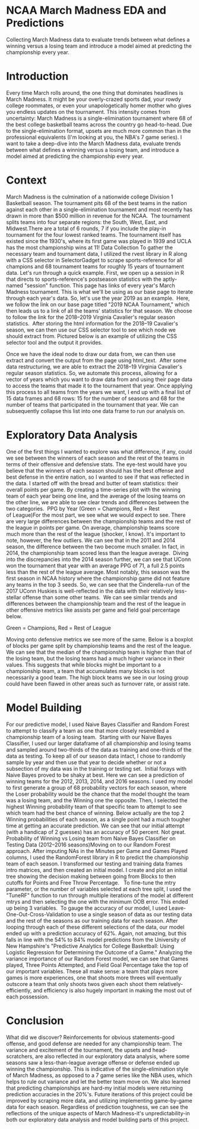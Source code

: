 # NCAA March Madness EDA and Predictions

Collecting March Madness data to evaluate trends between what defines a winning versus a losing team and introduce a model aimed at predicting the championship every year.

# Introduction
Every time March rolls around, the one thing that dominates headlines is March Madness. It might be your overly-crazed sports dad, your rowdy college roommates, or even your unapologetically homer mother who gives you endless updates on the tournament. This intensity comes from uncertainty: March Madness is a single-elimination tournament where 68 of the best college basketball teams across the country go head-to-head. Due to the single-elimination format, upsets are much more common than in the professional equivalents (I'm looking at you, the NBA's 7 game series). I want to take a deep-dive into the March Madness data, evaluate trends between what defines a winning versus a losing team, and introduce a model aimed at predicting the championship every year.

# Context
March Madness is the culmination of a nationwide college Division 1 Basketball season. The tournament pits 68 of the best teams in the nation against each other in a single-elimination tournament and most recently has drawn in more than $500 million in revenue for the NCAA. 
The tournament splits teams into four separate regions: the South, West, East, and Midwest.There are a total of 6 rounds, 7 if you include the play-in tournament for the four lowest ranked teams. The tournament itself has existed since the 1930's, where its first game was played in 1939 and UCLA has the most championship wins at 11!
Data Collection
To gather the necessary team and tournament data, I utilized the rvest library in R along with a CSS selector in SelectorGadget to scrape sports-reference for all champions and 68 tournament teams for roughly 15 years of tournament data. Let's run through a quick example.
First, we open up a session in R that directs to sports-reference's postseason statistics with the aptly-named "session" function.
This page has links of every year's March Madness tournament. This is what we'll be using as our base page to iterate through each year's data. So, let's use the year 2019 as an example. 
Here, we follow the link on our base page titled "2019 NCAA Tournament," which then leads us to a link of all the teams' statistics for that season. We choose to follow the link for the 2018–2019 Virginia Cavalier's regular season statistics. 
After storing the html information for the 2018–19 Cavalier's season, we can then use our CSS selector tool to see which node we should extract from. Pictured below is an example of utilizing the CSS selector tool and the output it provides.

Once we have the ideal node to draw our data from, we can then use extract and convert the output from the page using html_text. 
After some data restructuring, we are able to extract the 2018–19 Virginia Cavalier's regular season statistics. So, we automate this process, allowing for a vector of years which you want to draw data from and using their page data to access the teams that made it to the tournament that year.
Once applying this process to all teams from the years we want, I end up with a final list of 15 data frames and 68 rows: 15 for the number of seasons and 68 for the number of teams that participated in the tournament that year. We can subsequently collapse this list into one data frame to run our analysis on.

# Exploratory Data Analysis
One of the first things I wanted to explore was what difference, if any, could we see between the winners of each season and the rest of the teams in terms of their offensive and defensive stats. The eye-test would have you believe that the winners of each season should has the best offense and best defense in the entire nation, so I wanted to see if that was reflected in the data.
I started off with the bread and butter of team statistics: their overall points per game. By creating a time-series plot with the winning team of each year being one line, and the average of the losing teams on the other line, we are able to see clear trends and differences between the two categories. 
PPG by Year (Green = Champions, Red = Rest of League)For the most part, we see what we would expect to see. There are very large differences between the championship teams and the rest of the league in points per game. On average, championship teams score much more than the rest of the league (shocker, I know). It's important to note, however, the few outliers. We can see that in the 2011 and 2014 season, the difference between the two become much smaller. In fact, in 2014, the championship team scored less than the league average. 
Diving into the discrepancies into the 2014 season further, we can see that UConn won the tournament that year with an average PPG of 71, a full 2.5 points less than the rest of the league average. Most notably, this season was the first season in NCAA history where the championship game did not feature any teams in the top 3 seeds. So, we can see that the Cinderella-run of the 2017 UConn Huskies is well-reflected in the data with their relatively less-stellar offense than some other teams. 
We can see similar trends and differences between the championship team and the rest of the league in other offensive metrics like assists per game and field goal percentage below. 

Green = Champions, Red = Rest of League

Moving onto defensive metrics we see more of the same. Below is a boxplot of blocks per game split by championship teams and the rest of the league. 
We can see that the median of the championship team is higher than that of the losing team, but the losing teams had a much higher variance in their values. This suggests that while blocks might be important to a championship team, a team that accumulates many blocks is not necessarily a good team. The high block teams we see in our losing group could have been flawed in other areas such as turnover rate, or assist rate.

# Model Building
For our predictive model, I used Naive Bayes Classifier and Random Forest to attempt to classify a team as one that more closely resembled a championship team of a losing team. 
Starting with our Naive Bayes Classifier, I used our larger dataframe of all championship and losing teams and sampled around two-thirds of the data as training and one-thirds of the data as testing. To keep all of our season data intact, I chose to randomly sample by year and then use that year to decide whether or not a subsection of my data was in the training or testing set. 
Initial forays with Naive Bayes proved to be shaky at best. Here we can see a prediction of winning teams for the 2012, 2013, 2014, and 2016 seasons. I used my model to first generate a group of 68 probability vectors for each season, where the Loser probability would be the chance that the model thought the team was a losing team, and the Winning one the opposite. Then, I selected the highest Winning probability team of that specific team to attempt to see which team had the best chance of winning. Below actually are the top 2 Winning probabilities of each season, as a single point had a much tougher time at getting an accurate prediction. We can see that our initial attempt (with a handicap of 2 guesses) has an accuracy of 50 percent. Not great.
Probability of Winning vs Losing team from Naive Bayes Classifier on Testing Data (2012–2016 seasons)Moving on to our Random Forest approach. After imputing NAs in the Minutes per Game and Games Played columns, I used the RandomForest library in R to predict the championship team of each season. I transformed our testing and training data frames intro matrices, and then created an initial model. I create and plot an initial tree showing the decision making between going from Blocks to then cutoffs for Points and Free Throw Percentage. 
 To fine-tune the mtry parameter, or the number of variables selected at each tree split, I used the "TuneRF" function to run through multiple iterations of the model at different mtrys and then selecting the one with the minimum OOB error. This ended up being 3 variables. 
To gauge the accuracy of our model, I used Leave-One-Out-Cross-Validation to use a single season of data as our testing data and the rest of the seasons as our training data for each season. After looping through each of these different selections of the data, our model ended up with a prediction accuracy of 62%. Again, not amazing, but this falls in line with the 54% to 84% model predictions from the University of New Hampshire's "Predictive Analytics for College Basketball: Using Logistic Regression for Determining the Outcome of a Game."
Analyzing the variance importance of our Random Forest model, we can see that Games played, Three Points Attempted, and Field Goal Percentage take the top of our important variables. These all make sense: a team that plays more games is more experiences, one that shoots more threes will eventually outscore a team that only shoots twos given each shoot them relatively-efficiently, and efficiency is also hugely important in making the most out of each possession. 

# Conclusion
What did we discover? Reinforcements for obvious statements-good offense, and good defense are needed for any championship team. The variance and excitement of the tournament, the upsets and head-scratchers, are also reflected in our exploratory data analysis, where some seasons saw a less-than-league average offense or defense ended up winning the championship. This is indicative of the single-elimination style of March Madness, as opposed to a 7 game series like the NBA uses, which helps to rule out variance and let the better team move on. We also learned that predicting championships are hard-my initial models were returning prediction accuracies in the 20%'s. Future iterations of this project could be improved by scraping more data, and utilizing implementing game-by-game data for each season. Regardless of prediction toughness, we can see the reflections of the unique aspects of March Madness-it's unpredictability-in both our exploratory data analysis and model building parts of this project.
